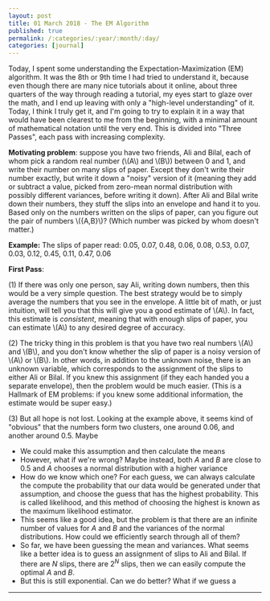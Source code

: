 ```yaml
---
layout: post
title: 01 March 2018 - The EM Algorithm
published: true
permalink: /:categories/:year/:month/:day/
categories: [journal]
---
```


Today, I spent some understanding the Expectation-Maximization (EM) algorithm. It was the 8th or 9th time I had tried to understand it, because even though there are many nice tutorials about it online, about three quarters of the way through reading a tutorial, my eyes start to glaze over the math, and I end up leaving with only a "high-level understanding" of it. Today, I think I truly get it, and I'm going to try to explain it in a way that would have been clearest to me from the beginning, with a minimal amount of mathematical notation until the very end. This is divided into "Three Passes", each pass with increasing complexity.

**Motivating problem**: suppose you have two friends, Ali and Bilal, each of whom pick a random real number (\\(A\\) and \\(B\\)) between 0 and 1, and write their number on many slips of paper. Except they don't write their number exactly, but write it down a "noisy" version of it (meaning they add or subtract a value, picked from zero-mean normal distribution with possibly different variances, before writing it down). After Ali and Bilal write down their numbers, they stuff the slips into an envelope and hand it to you. Based only on the numbers written on the slips of paper, can you figure out the pair of numbers \\({A,B}\\)? (Which number was picked by whom doesn't matter.)

**Example:** The slips of paper read: 0.05, 0.07, 0.48, 0.06, 0.08, 0.53, 0.07, 0.03, 0.12, 0.45, 0.11, 0.47, 0.06

**First Pass**: 

(1) If there was only one person, say Ali, writing down numbers, then this would be a very simple question. The best strategy would be to simply average the numbers that you see in the envelope. A little bit of math, or just intuition, will tell you that this will give you a good estimate of \\(A\\). In fact, this estimate is _consistent_, meaning that with enough slips of paper, you can estimate \\(A\\) to any desired degree of accuracy. 

(2) The tricky thing in this problem is that you have two real numbers \\(A\\) and \\(B\\), and you don't know whether the slip of paper is a noisy version of \\(A\\) or \\(B\\). In other words, in addition to the unknown noise, there is an unknown variable, which corresponds to the assignment of the slips to either Ali or Bilal. If you knew this assignment (if they each handed you a separate envelope), then the problem would be much easier. (This is a Hallmark of EM problems: if you knew some additional information, the estimate would be super easy.)

(3) But all hope is not lost. Looking at the example above, it seems kind of "obvious" that the numbers form two clusters, one around 0.06, and another around 0.5. Maybe  
- We could make this assumption and then calculate the means
- However, what if we're wrong? Maybe instead, both $A$ and $B$ are close to 0.5 and $A$ chooses a normal distribution with a higher variance
- How do we know which one? For each guess, we can always calculate the compute the probability that our data would be generated under that assumption, and choose the guess that has the highest probability. This is called likelihood, and this method of choosing the highest is known as the maximum likelihood estimator.
- This seems like a good idea, but the problem is that there are an infinite number of values for $A$ and $B$ and the variances of the normal distributions. How could we efficiently search through all of them?
- So far, we have been guessing the mean and variances. What seems like a better idea is to guess an assignment of slips to Ali and Bilal. If there are $N$ slips, there are $2^N$ slips, then we can easily compute the optimal $A$ and $B$. 
- But this is still exponential. Can we do better? What if we guess a
 


** **  